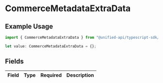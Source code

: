 # CommerceMetadataExtraData

## Example Usage

```typescript
import { CommerceMetadataExtraData } from "@unified-api/typescript-sdk/sdk/models/shared";

let value: CommerceMetadataExtraData = {};
```

## Fields

| Field       | Type        | Required    | Description |
| ----------- | ----------- | ----------- | ----------- |